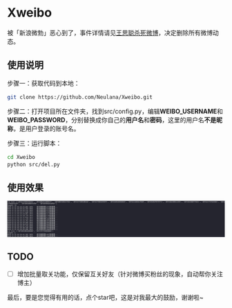 # Xweibo

被「新浪微勃」恶心到了，事件详情请见[王思聪杀死微博](https://www.huxiu.com/article/271396.html)，决定删除所有微博动态。



## 使用说明

步骤一：获取代码到本地：

```bash
git clone https://github.com/Neulana/Xweibo.git
```

步骤二：打开项目所在文件夹，找到src/config.py，编辑**WEIBO_USERNAME**和**WEIBO_PASSWORD**，分别替换成你自己的**用户名**和**密码**，这里的用户名**不是昵称**，是用户登录的账号名。

步骤三：运行脚本：

```bash
cd Xweibo
python src/del.py
```

## 使用效果

![del-log](./src/img/del-log.jpg)

## **TODO**

- [ ] 增加批量取关功能，仅保留互关好友（针对微博买粉丝的现象，自动帮你关注博主）



最后，要是您觉得有用的话，点个star吧，这是对我最大的鼓励，谢谢啦~